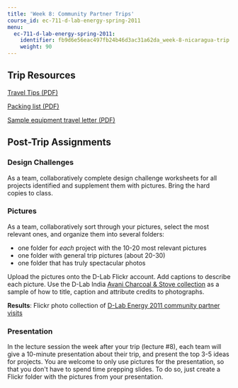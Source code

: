 ```yaml
---
title: 'Week 8: Community Partner Trips'
course_id: ec-711-d-lab-energy-spring-2011
menu:
  ec-711-d-lab-energy-spring-2011:
    identifier: fb9d6e56eac497fb24b46d3ac31a62da_week-8-nicaragua-trip
    weight: 90
---
```

Trip Resources
--------------

[Travel Tips (PDF)](https://open-learning-course-data.s3.amazonaws.com/ec-711-d-lab-energy-spring-2011/be777a1746d4b2283888658b6b114d54_MITEC_711S11_trip_tips.pdf)

[Packing list (PDF)](https://open-learning-course-data.s3.amazonaws.com/ec-711-d-lab-energy-spring-2011/a388dd244c6607136a649ec922e8f499_MITEC_711S11_trip_pack.pdf)

[Sample equipment travel letter (PDF)](https://open-learning-course-data.s3.amazonaws.com/ec-711-d-lab-energy-spring-2011/bdb620eb52dbf8267672ea1d6ff15fc8_MITEC_711S11_trip_ltr.pdf)

Post-Trip Assignments
---------------------

### Design Challenges

As a team, collaboratively complete design challenge worksheets for all projects identified and supplement them with pictures. Bring the hard copies to class.

### Pictures

As a team, collaboratively sort through your pictures, select the most relevant ones, and organize them into several folders:

*   one folder for _each_ project with the 10-20 most relevant pictures
*   one folder with general trip pictures (about 20-30)
*   one folder that has truly spectacular photos

Upload the pictures onto the D-Lab Flickr account. Add captions to describe each picture. Use the D-Lab India [Avani Charcoal & Stove collection](http://www.flickr.com/photos/d-lab/sets/72157623182601149/) as a sample of how to title, caption and attribute credits to photographs.

**Results**: Flickr photo collection of [D-Lab Energy 2011 community partner visits](http://www.flickr.com/photos/d-lab/collections/72157623356103471/)

### Presentation

In the lecture session the week after your trip (lecture #8), each team will give a 10-minute presentation about their trip, and present the top 3-5 ideas for projects. You are welcome to only use pictures for the presentation, so that you don't have to spend time prepping slides. To do so, just create a Flickr folder with the pictures from your presentation.